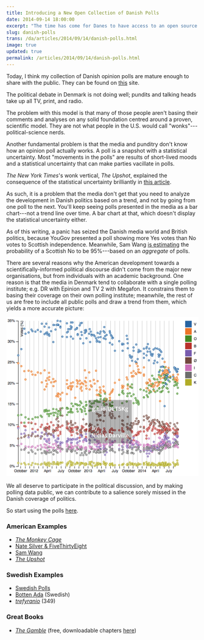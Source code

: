 ```yaml
---
title: Introducing a New Open Collection of Danish Polls
date: 2014-09-14 18:00:00
excerpt: "The time has come for Danes to have access to an open source of Danish opinion polls. That collection is available now."
slug: danish-polls
trans: /da/articles/2014/09/14/danish-polls.html
image: true
updated: true
permalink: /articles/2014/09/14/danish-polls.html
---
```

Today, I think my collection of Danish opinion polls are mature enough to share with the public. They can be found on [this](https://github.com/ndarville/danish-polls) site.

The political debate in Denmark is not doing well; pundits and talking heads take up all TV, print, and radio.

The problem with this model is that many of those people aren't basing their comments and analyses on any solid foundation centred around a proven, scientific model. They are not what people in the U.S. would call "wonks"---political-science nerds.

Another fundamental problem is that the media and punditry don't know how an opinion poll actually works. A poll is a snapshot with a statistical uncertainty. Most "movements in the polls" are results of short-lived moods and a statistical uncertainty that can make parties vacillate in polls.

<i>The New York Times</i>'s wonk vertical, <i>The Upshot</i>, explained the consequence of the statistical uncertainty brilliantly in [this article](http://www.nytimes.com/2014/05/02/upshot/how-not-to-be-misled-by-the-jobs-report.html).

As such, it is a problem that the media don't get that you need to analyze the development in Danish politics based on a trend, and not by going from one poll to the next. You'll keep seeing polls presented in the media as a bar chart---not a trend line over time. A bar chart at that, which doesn't display the statistical uncertainty either.

As of this writing, a panic has seized the Danish media world and British politics, because YouGov presented a poll showing more Yes votes than No votes to Scottish independence. Meanwhile, Sam Wang [is estimating](http://election.princeton.edu/2014/09/12/a-note-on-scottish-independence/) the probability of a Scottish No to be 95%---based on an *aggregate* of polls.

There are several reasons why the American development towards a scientifically-informed political discourse didn't come from the major new organisations, but from individuals with an academic background. One reason is that the media in Denmark tend to collaborate with a single polling institute; e.g. DR with Epinion and TV 2 with Megafon. It constrains them to basing their coverage on their own polling institute; meanwhile, the rest of us are free to include all public polls and draw a trend from them, which yields a more accurate picture:

[![Trend line](/assets/danish-polls/image.png)](/assets/danish-polls/image.png)

We all deserve to participate in the political discussion, and by making polling data public, we can contribute to a salience sorely missed in the Danish coverage of politics.

So start using the polls [here](https://github.com/ndarville/danish-polls).

### American Examples ###
- <i>[The Monkey Cage](http://themonkeycage.org/2007/11/20/why_this_blog/)</i>
- [Nate Silver & FiveThirtyEight](https://en.wikipedia.org/wiki/FiveThirtyEight)
- [Sam Wang](http://election.princeton.edu/)
- <i>[The Upshot](http://nytimes.com/upshot/)</i>

### Swedish Examples ###
- [Swedish Polls](https://github.com/MansMeg/SwedishPolls)
- [Botten Ada](http://bottenada.se) (Swedish)
- <i>[trefyranio](http://trefyranio.com/english)</i> (349)

### Great Books ###
- <i>[The Gamble](http://press.princeton.edu/titles/10073.html)</i> (free, downloadable chapters [here](http://themonkeycage.org/2013/01/24/new-e-chapter-of-the-gamble-available-its-free/))
